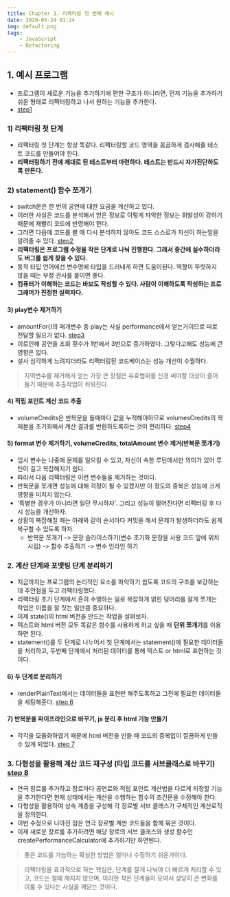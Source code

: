 ```yaml
---
title: Chapter 1. 리팩터링 첫 번째 예시
date: 2020-05-24 01:24
img: default.png
tags: 
    - JavaScript
    - Refactoring
---
```


## 1. 예시 프로그램
- 프로그램이 새로운 기능을 추가하기에 편한 구조가 아니라면, 먼저 기능을 추가하기 쉬운 형태로 리팩터링하고 나서 원하는 기능을 추가한다.
- [step1](step1.js)

### 1) 리팩터링 첫 단계
- 리팩터링 첫 단계는 항상 똑같다. 리팩터링할 코드 영역을 꼼곰하게 검사해줄 테스트 코드를 만들어야 한다.
- **리팩터링하기 전에 제대로 된 테스트부터 마련하다. 테스트는 반드시 자가진단하도록 만든다.**

### 2) statement() 함수 쪼개기
- switch문은 한 번의 공연에 대한 요금을 계산하고 있다.
- 이러한 사실은 코드를 분석해서 얻은 정보로 이렇게 파악한 정보는 휘발성이 강하기 때문에 재빨리 코드에 반영해야 한다.
- 그러면 다음에 코드를 볼 때 다시 분석하지 않아도 코드 스스로가 자신이 하는일을 알려줄 수 있다. [step2](step2.js)
- **리팩터링은 프로그램 수정을 작은 단계로 나눠 진행한다. 그래서 중간에 실수하더라도 버그를 쉽게 찾을 수 있다.**
- 동적 타입 언어에선 변수명에 타입을 드러내게 하면 도움이된다. 역할이 뚜렷하지 않을 때는 부정 관사를 붙이면 좋다.
- **컴퓨터가 이해하는 코드는 바보도 작성할 수 있다. 사람이 이해하도록 작성하는 프로그래머가 진정한 실력자다.**

#### 3) play변수 제거하기
- amountFor()의 매개변수 중 play는 사실 performance에서 얻는거이므로 따로 전달할 필요가 없다. [step3](step3.js)
- 이로인해 공연을 조회 횟수가 1번에서 3번으로 증가하였다. 그렇다고해도 성능에 큰 영향은 없다.
- 설사 심각하게 느려지더라도 리팩터링된 코드베이스는 성능 개선이 수월하다.

> 지역변수를 제거해서 얻는 가장 큰 장점은 유효범위를 신경 써야할 대상이 즐어들기 때문에 추출작업이 쉬워진다.

#### 4) 적립 포인트 계산 코드 추출
- volumeCredits은 반복문을 돌때마다 값을 누적해야하므로 volumesCredits의 복제본을 초기화해서 계산 결과를 반환하도록하는 것이 편리하다. [step4](step4.js)

#### 5) format 변수 제거하기, volumeCredits, totalAmount 변수 제거(반복문 쪼개기)
- 임시 변수는 나중에 문제를 일으킬 수 있고, 자신이 속한 루틴에서만 의미가 있어 루틴이 길고 복잡해지기 쉽다. 
- 따라서 다음 리팩터링은 이런 변수들을 제거하는 것이다.
- 반복문을 쪼개면 성능에 대해 걱정이 될 수 있겠지만 이 정도의 중복은 성능에 크게 영향을 미치지 않는다.
- '특별한 경우가 아니라면 일단 무시하자'. 그리고 성능이 떨어진다면 리팩터링 후 다시 성능을 개선하자.
- 상황이 복잡해질 때는 아래와 같이 순서마다 커밋을 해서 문제가 발생하더라도 쉽게 복구할 수 있도록 하자.
    - 반복문 쪼개기 -> 문장 슬라이스하기(변수 초기화 문장을 사용 코드 앞에 위치 시킴) -> 함수 추출하기 -> 변수 인라인 하기

### 2. 계산 단계와 포맷팅 단계 분리하기
- 지금까지는 프로그램의 논리적인 요소를 파악하기 쉽도록 코드의 구조를 보강하는데 주안점을 두고 리팩터링했다.
- 리팩터링 초기 단계에서 흔히 수행하는 일로 복잡하게 얽힌 덩어리를 잘게 쪼개는 작업은 이름을 잘 짓는 일만큼 중요하다.
- 이제 state()의 html 버전을 만드는 작업을 살펴보자.
- 텍스트와 html 버전 모두 똑같은 함수를 사용하게 하고 싶을 때 **단위 쪼개기**를 이용하면 된다.
- statement()를 두 단계로 나누어서 첫 단계에서는 statement()에 필요한 데이터들을 처리하고, 두번째 단계에서 처리된 데이터를 통해 텍스트 or html로 표현하는 것이다.

#### 6) 두 단계로 분리하기
- renderPlainText에서는 데이터들을 표현만 해주도록하고 그전에 필요한 데이터들을 세팅해준다. [step 6](step6.js)

#### 7) 반복분을 파이프라인으로 바꾸기, js 분리 후 html 기능 만들기
- 각각을 모듈화하였기 때문에 html 버전을 만들 때 코드의 중복없이 깔끔하게 만들 수 있게 되었다. [step 7](step7)

### 3. 다형성을 활용해 계산 코드 재구성 (타입 코드를 서브클래스로 바꾸기) [step 8](step8)
- 연극 장르룰 추가하고 장르마다 공연료와 적립 포인트 계산법을 다르게 지정할 기능을 추가한다면 현재 상태에서는 계산을 수행하는 함수의 조건문을 수정해야 한다.
- 다형성을 활용하여 상속 계층을 구성해 각 장르별 서브 클래스가 구체적인 계산로직을 정의한다.
- 이번 수정으로 나아진 점은 연극 장르별 계싼 코드들을 함께 묶은 것이다.
- 이제 새로운 장르를 추가하려면 해당 장르의 서브 클래스와 생성 함수인 createPerformanceCalculator에 추가하기만 하면된다.

> 좋은 코드를 가늠하는 확실한 방법은 얼마나 수정하기 쉬운가이다.

> 리팩터링을 효과적으로 하는 핵심은, 단계를 잘게 나눠야 더 빠르게 처리할 수 있고, 코드는 절때 깨지지 않으며, 이러한 작은 단계들이 모여서 상당히 큰 변화를 이룰 수 있다는 사실을 깨닫는 것이다.